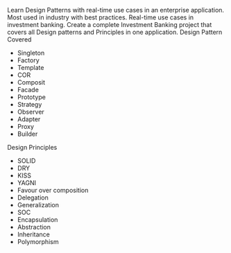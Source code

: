 Learn Design Patterns with real-time use cases in an enterprise application.
Most used in industry with best practices.
Real-time use cases in investment banking.
Create a complete Investment Banking project that covers all Design patterns and Principles in one application.
Design Pattern Covered
 - Singleton
 - Factory
 - Template
 - COR
 - Composit
 - Facade
 - Prototype
 - Strategy
 - Observer
 - Adapter
 - Proxy
 - Builder
   
Design Principles
- SOLID
- DRY
- KISS
- YAGNI
- Favour over composition
- Delegation
- Generalization
- SOC
- Encapsulation
- Abstraction
- Inheritance
- Polymorphism

